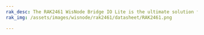 ```yaml
---
rak_desc: The RAK2461 WisNode Bridge IO Lite is the ultimate solution for seamless LoRaWAN communication in industrial environments. It provides different Digital Inputs, Outputs (Relay), and RS-485 communication. Engineered with industrial-grade reliability and based on the RAK3172-T LoRaWAN module, it ensures long-range connectivity even in harsh conditions, ranging from -20° C to +70° C.
rak_img: /assets/images/wisnode/rak2461/datasheet/RAK2461.png

---
```


<rk-redirect to="/Product-Categories/WisNode/RAK2461/Overview/" />